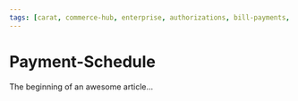 ```yaml
---
tags: [carat, commerce-hub, enterprise, authorizations, bill-payments, payment-schedule]
---
```



# Payment-Schedule

The beginning of an awesome article...
